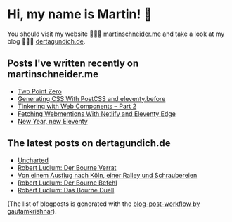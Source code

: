 # Hi, my name is Martin! 👋 
You should visit my website 👨🏼‍💻  [martinschneider.me](https://martinschneider.me) and take a look at my blog 🤷🏼‍♂️ [dertagundich.de](https://www.dertagundich.de).

## Posts I've written recently on martinschneider.me
<!-- MSME-POST-LIST:START -->
- [Two Point Zero](https://martinschneider.me/articles/two-point-zero/)
- [Generating CSS With PostCSS and eleventy.before](https://martinschneider.me/articles/generating-css-with-postcss-and-eleventy-before/)
- [Tinkering with Web Components – Part 2](https://martinschneider.me/articles/tinkering-with-web-components-part-2/)
- [Fetching Webmentions With Netlify and Eleventy Edge](https://martinschneider.me/articles/fetching-webmentions-with-netlify-and-eleventy-edge/)
- [New Year, new Eleventy](https://martinschneider.me/articles/new-year-new-eleventy/)
<!-- MSME-POST-LIST:END -->

## The latest posts on dertagundich.de
<!-- DTUI-POST-LIST:START -->
- [Uncharted](https://www.dertagundich.de/blog/2024/02/uncharted)
- [Robert Ludlum: Der Bourne Verrat](https://www.dertagundich.de/blog/2024/02/robert-ludlum-der-bourne-verrat)
- [Von einem Ausflug nach Köln, einer Ralley und Schraubereien](https://www.dertagundich.de/blog/2024/02/von-einem-ausflug-nach-koln-einer-ralley-und-schraubereien)
- [Robert Ludlum: Der Bourne Befehl](https://www.dertagundich.de/blog/2024/02/robert-ludlum-der-bourne-befehl)
- [Robert Ludlum: Das Bourne Duell](https://www.dertagundich.de/blog/2024/02/robert-ludlum-das-bourne-duell)
<!-- DTUI-POST-LIST:END -->

(The list of blogposts is generated with the [blog-post-workflow by gautamkrishnar](https://github.com/gautamkrishnar/blog-post-workflow)).
